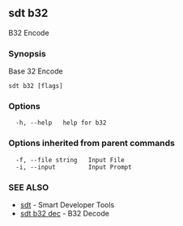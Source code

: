 ## sdt b32

B32 Encode

### Synopsis

Base 32 Encode

```
sdt b32 [flags]
```

### Options

```
  -h, --help   help for b32
```

### Options inherited from parent commands

```
  -f, --file string   Input File
  -i, --input         Input Prompt
```

### SEE ALSO

* [sdt](sdt.md)	 - Smart Developer Tools
* [sdt b32 dec](sdt_b32_dec.md)	 - B32 Decode

